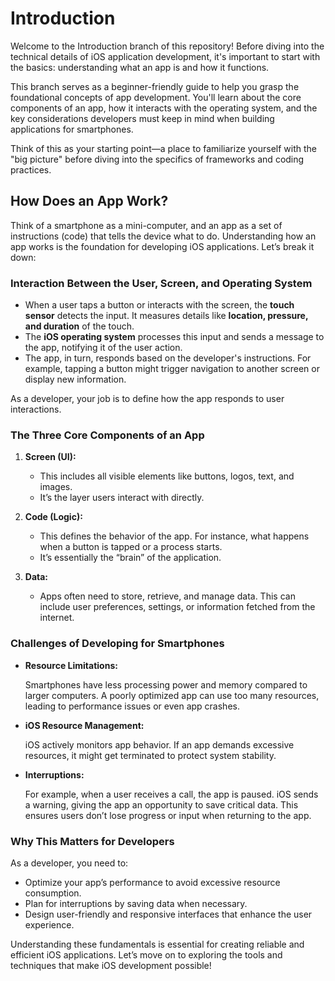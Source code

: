 # Introduction

Welcome to the Introduction branch of this repository! Before diving into the technical details of iOS application development, it's important to start with the basics: understanding what an app is and how it functions.

This branch serves as a beginner-friendly guide to help you grasp the foundational concepts of app development. You'll learn about the core components of an app, how it interacts with the operating system, and the key considerations developers must keep in mind when building applications for smartphones.

Think of this as your starting point—a place to familiarize yourself with the "big picture" before diving into the specifics of frameworks and coding practices.

## How Does an App Work?

Think of a smartphone as a mini-computer, and an app as a set of instructions (code) that tells the device what to do. Understanding how an app works is the foundation for developing iOS applications. Let’s break it down:

### Interaction Between the User, Screen, and Operating System

- When a user taps a button or interacts with the screen, the **touch sensor** detects the input. It measures details like **location, pressure, and duration** of the touch.
- The **iOS operating system** processes this input and sends a message to the app, notifying it of the user action.
- The app, in turn, responds based on the developer's instructions. For example, tapping a button might trigger navigation to another screen or display new information.

As a developer, your job is to define how the app responds to user interactions.

### The Three Core Components of an App

1. **Screen (UI):**

    - This includes all visible elements like buttons, logos, text, and images.
    - It’s the layer users interact with directly.

2. **Code (Logic):**

    - This defines the behavior of the app. For instance, what happens when a button is tapped or a process starts.
    - It’s essentially the “brain” of the application.

3. **Data:**

    - Apps often need to store, retrieve, and manage data. This can include user preferences, settings, or information fetched from the internet.

### Challenges of Developing for Smartphones

- **Resource Limitations:**

    Smartphones have less processing power and memory compared to larger computers. A poorly optimized app can use too many resources, leading to performance issues or even app crashes.

- **iOS Resource Management:**

    iOS actively monitors app behavior. If an app demands excessive resources, it might get terminated to protect system stability.

- **Interruptions:**

    For example, when a user receives a call, the app is paused. iOS sends a warning, giving the app an opportunity to save critical data. This ensures users don’t lose progress or input when returning to the app.

### Why This Matters for Developers

As a developer, you need to:

- Optimize your app’s performance to avoid excessive resource consumption.
- Plan for interruptions by saving data when necessary.
- Design user-friendly and responsive interfaces that enhance the user experience.

Understanding these fundamentals is essential for creating reliable and efficient iOS applications. Let’s move on to exploring the tools and techniques that make iOS development possible!